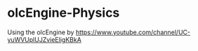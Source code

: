 # olcEngine-Physics
Using the olcEngine by https://www.youtube.com/channel/UC-yuWVUplUJZvieEligKBkA
